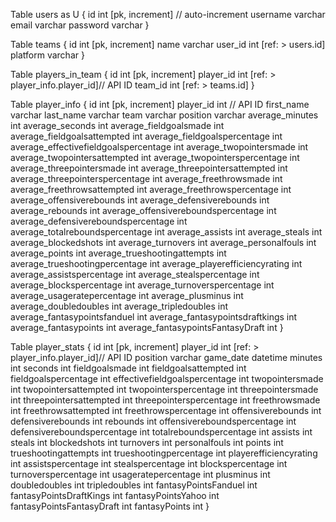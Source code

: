 Table users as U {
  id int [pk, increment] // auto-increment
  username varchar
  email varchar
  password varchar
}

Table teams {
  id int [pk, increment]
  name varchar
  user_id int [ref: > users.id]
  platform varchar
 }

Table players_in_team {
  id int [pk, increment]
  player_id int  [ref: > player_info.player_id]// API ID
  team_id int [ref: > teams.id]
}

Table player_info {
  id int [pk, increment]
  player_id int // API ID
  first_name varchar
  last_name varchar
  team varchar
  position varchar
  average_minutes int 
  average_seconds int 
  average_fieldgoalsmade int 
  average_fieldgoalsattempted int 
  average_fieldgoalspercentage int 
  average_effectivefieldgoalspercentage int 
  average_twopointersmade int 
  average_twopointersattempted int 
  average_twopointerspercentage int 
  average_threepointersmade int 
  average_threepointersattempted int 
  average_threepointerspercentage int 
  average_freethrowsmade int 
  average_freethrowsattempted int 
  average_freethrowspercentage int 
  average_offensiverebounds int 
  average_defensiverebounds int 
  average_rebounds int 
  average_offensivereboundspercentage int 
  average_defensivereboundspercentage int 
  average_totalreboundspercentage int 
  average_assists int 
  average_steals int 
  average_blockedshots int 
  average_turnovers int 
  average_personalfouls int 
  average_points int 
  average_trueshootingattempts int 
  average_trueshootingpercentage int 
  average_playerefficiencyrating int 
  average_assistspercentage int 
  average_stealspercentage int 
  average_blockspercentage int 
  average_turnoverspercentage int 
  average_usageratepercentage int 
  average_plusminus int 
  average_doubledoubles int 
  average_tripledoubles int 
  average_fantasypointsfanduel int 
  average_fantasypointsdraftkings int 
  average_fantasypoints int
  average_fantasypointsFantasyDraft int 
}

Table player_stats {
  id int [pk, increment]
  player_id int  [ref: > player_info.player_id]// API ID
  position varchar
  game_date datetime
  minutes int 
  seconds int 
  fieldgoalsmade int 
  fieldgoalsattempted int 
  fieldgoalspercentage int 
  effectivefieldgoalspercentage int 
  twopointersmade int 
  twopointersattempted int 
  twopointerspercentage int 
  threepointersmade int 
  threepointersattempted int 
  threepointerspercentage int 
  freethrowsmade int 
  freethrowsattempted int 
  freethrowspercentage int 
  offensiverebounds int 
  defensiverebounds int 
  rebounds int 
  offensivereboundspercentage int 
  defensivereboundspercentage int 
  totalreboundspercentage int 
  assists int 
  steals int 
  blockedshots int 
  turnovers int 
  personalfouls int 
  points int 
  trueshootingattempts int 
  trueshootingpercentage int 
  playerefficiencyrating int 
  assistspercentage int 
  stealspercentage int 
  blockspercentage int 
  turnoverspercentage int 
  usageratepercentage int 
  plusminus int 
  doubledoubles int 
  tripledoubles int 
  fantasyPointsFanduel int 
  fantasyPointsDraftKings int 
  fantasyPointsYahoo int 
  fantasyPointsFantasyDraft int 
  fantasyPoints int
}